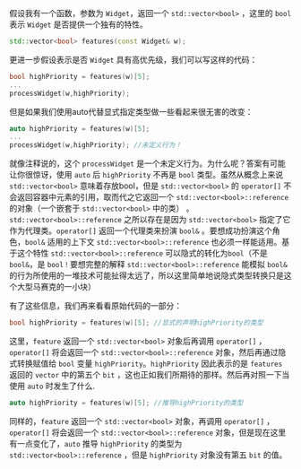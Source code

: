 假设我有一个函数，参数为 `Widget`，返回一个 `std::vector<bool>` ，这⾥的 `bool` 表⽰ `Widget` 是否提供⼀个独有的特性。

```cpp
std::vector<bool> features(const Widget& w);
```

更进⼀步假设表⽰是否 `Widget` 具有⾼优先级，我们可以写这样的代码：

```cpp
bool highPriority = features(w)[5];
...
processWidget(w,highPriority);
```

但是如果我们使⽤auto代替显式指定类型做⼀些看起来很⽆害的改变：

```cpp
auto highPriority = features(w)[5];
...
processWidget(w,highPriority); //未定义⾏为！
```

就像注释说的，这个 `processWidget` 是⼀个未定义⾏为。为什么呢？答案有可能让你很惊讶，使⽤ `auto` 后 `highPriority` 不再是 `bool` 类型。虽然从概念上来说 `std::vector<bool>` 意味着存放bool，但是 `std::vector<bool>` 的 `operator[]` 不会返回容器中元素的引⽤，取而代之它返回⼀个 `std::vector<bool>::reference` 的对象（⼀个嵌套于 `std::vector<bool>` 中的类） 。`std::vector<bool>::reference` 之所以存在是因为 `std::vector<bool>` 指定了它作为代理类。`operator[]` 返回⼀个代理类来扮演 `bool&` 。要想成功扮演这个⻆⾊，`bool&` 适⽤的上下⽂ `std::vector<bool>::reference` 也必须⼀样能适⽤。基于这个特性 `std::vector<bool>::reference` 可以隐式的转化为`bool`（不是 `bool&`，是 `bool！`要想完整的解释 `std::vector<bool>::reference` 能模拟 `bool&` 的⾏为所使⽤的⼀堆技术可能扯得太远了，所以这⾥简单地说隐式类型转换只是这个⼤型⻢赛克的⼀小块）

有了这些信息，我们再来看看原始代码的⼀部分：

```cpp
bool highPriority = features(w)[5]; //显式的声明highPriority的类型
```

这⾥，`feature` 返回⼀个 `std::vector<bool>` 对象后再调⽤ `operator[]` ，` operator[]` 将会返回⼀个 `std::vector<bool>::reference` 对象，然后再通过隐式转换赋值给 `bool` 变量 `highPriority`。`highPriority` 因此表⽰的是 `features` 返回的 `vector` 中的第五个 `bit` ，这也正如我们所期待的那样。然后再对照⼀下当使⽤ `auto` 时发⽣了什么.

```cpp
auto highPriority = features(w)[5]; //推导highPriority的类型
```

同样的，`feature` 返回⼀个 `std::vector<bool>` 对象，再调⽤ `operator[]` ， `operator[]` 将会返回⼀个 `std::vector<bool>::reference` 对象，但是现在这⾥有⼀点变化了，`auto` 推导 `highPriority` 的类型为 `std::vector<bool>::reference` ，但是 `highPriority` 对象没有第五 `bit` 的值。
